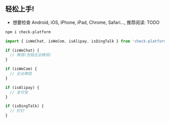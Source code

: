 ## 轻松上手!

- 想要检查 Android, iOS, iPhone, iPad, Chrome, Safari..., 推荐阅读: TODO

```bash
npm i check-platform
```

```ts
import { isWeChat, isWeCom, isAlipay, isDingTalk } from 'check-platform';

if (isWeChat) {
  // 微信(包括企业微信)
}

if (isWeCom) {
  // 企业微信
}

if (isAlipay) {
  // 支付宝
}

if (isDingTalk) {
  // 钉钉
}
```
